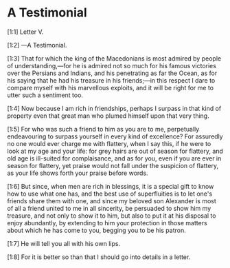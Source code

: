 # A Testimonial

[1:1] Letter V.

[1:2] —A Testimonial.

[1:3] That for which the king of the Macedonians is most admired by people of understanding,—for he is admired not so much for his famous victories over the Persians and Indians, and his penetrating as far the Ocean, as for his saying that he had his treasure in his friends;—in this respect I dare to compare myself with his marvellous exploits, and it will be right for me to utter such a sentiment too.

[1:4] Now because I am rich in friendships, perhaps I surpass in that kind of property even that great man who plumed himself upon that very thing.

[1:5] For who was such a friend to him as you are to me, perpetually endeavouring to surpass yourself in every kind of excellence? For assuredly no one would ever charge me with flattery, when I say this, if he were to look at my age and your life: for grey hairs are out of season for flattery, and old age is ill-suited for complaisance, and as for you, even if you are ever in season for flattery, yet praise would not fall under the suspicion of flattery, as your life shows forth your praise before words.

[1:6] But since, when men are rich in blessings, it is a special gift to know how to use what one has, and the best use of superfluities is to let one's friends share them with one, and since my beloved son Alexander is most of all a friend united to me in all sincerity, be persuaded to show him my treasure, and not only to show it to him, but also to put it at his disposal to enjoy abundantly, by extending to him your protection in those matters about which he has come to you, begging you to be his patron.

[1:7] He will tell you all with his own lips.

[1:8] For it is better so than that I should go into details in a letter.

